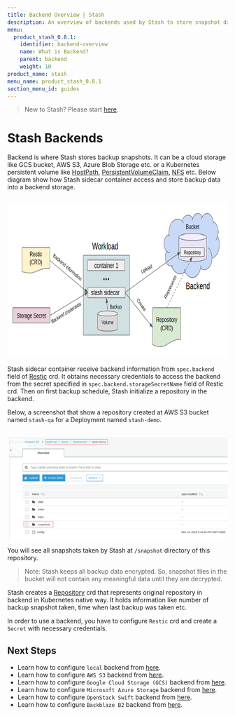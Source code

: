 ```yaml
---
title: Backend Overview | Stash
description: An overview of backends used by Stash to store snapshot data.
menu:
  product_stash_0.8.1:
    identifier: backend-overview
    name: What is Backend?
    parent: backend
    weight: 10
product_name: stash
menu_name: product_stash_0.8.1
section_menu_id: guides
---
```


> New to Stash? Please start [here](/docs/concepts/README.md).

# Stash Backends

Backend is where Stash stores backup snapshots. It can be a cloud storage like GCS bucket, AWS S3, Azure Blob Storage etc. or a Kubernetes persistent volume like [HostPath](https://kubernetes.io/docs/concepts/storage/volumes/#hostpath), [PersistentVolumeClaim](https://kubernetes.io/docs/concepts/storage/volumes/#persistentvolumeclaim), [NFS](https://kubernetes.io/docs/concepts/storage/volumes/#nfs) etc. Below diagram show how Stash sidecar container access and store backup data into a backend storage.

<p align="center">
  <img alt="Stash Backup Overview" height="350px", src="/docs/images/backup-overview.png">
</p>

Stash sidecar container receive backend information from `spec.backend` field of [Restic](/docs/concepts/crds/restic.md) crd. It obtains necessary credentials to access the backend from the secret specified in `spec.backend.storageSecretName` field of Restic crd. Then on first backup schedule, Stash initialize a repository in the backend.

Below, a screenshot that show a repository created at AWS S3 bucket named `stash-qa` for a Deployment named `stash-demo`.

<p align="center">
  <img alt="Repository in AWS S3 Backend", src="/docs/images/platforms/eks/s3-backup-repository.png">
</p>

You will see all snapshots taken by Stash at `/snapshot` directory of this repository.

> Note: Stash keeps all backup data encrypted. So, snapshot files in the bucket will not contain any meaningful data until they are decrypted.

Stash creates a [Repository](/docs/concepts/crds/repository.md) crd that represents original repository in backend in Kubernetes native way. It holds information like number of backup snapshot taken, time when last backup was taken etc.

In order to use a backend, you have to configure `Restic` crd and create a `Secret` with necessary credentials.

## Next Steps

- Learn how to configure `local` backend from [here](/docs/guides/backends/local.md).
- Learn how to configure `AWS S3` backend from [here](/docs/guides/backends/s3.md).
- Learn how to configure `Google Cloud Storage (GCS)` backend from [here](/docs/guides/backends/gcs.md).
- Learn how to configure `Microsoft Azure Storage` backend from [here](/docs/guides/backends/azure.md).
- Learn how to configure `OpenStack Swift` backend from [here](/docs/guides/backends/swift.md).
- Learn how to configure `Backblaze B2` backend from [here](/docs/guides/backends/b2.md).
